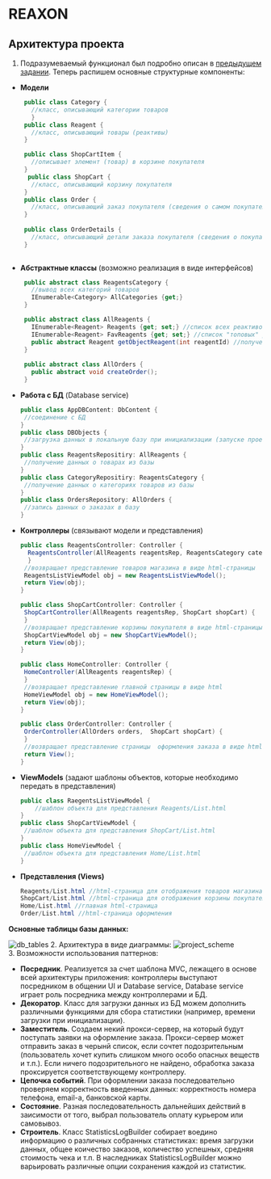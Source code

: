 # REAXON
## Архитектура проекта
1. Подразумеваемый функционал был подробно описан в [предыдущем задании](https://github.com/Anaiya798/CSharp-2/tree/main/hw01/task1). Теперь распишем основные структурные компоненты:
- **Модели**
   ```C#
    public class Category {
      //класс, описывающий категории товаров
      }
    public class Reagent {
      //класс, описывающий товары (реактивы)
    }
   
    public class ShopCartItem {
      //описывает элемент (товар) в корзине покупателя
    }
     public class ShopCart {
      //класс, описывающий корзину покупателя
    }
    public class Order {
      //класс, описывающий заказ покупателя (сведения о самом покупателе)
    }
    
    public class OrderDetails {
      //класс, описывающий детали заказа покупателя (сведения о покупаемых товарах)
    }
    
   ```
- **Абстрактные классы** (возможно реализация в виде интерфейсов)
   ```C#
    public abstract class ReagentsCategory {
      //вывод всех категорий товаров
      IEnumerable<Category> AllCategories {get;}
    }
   ```
   ```C#
    public abstract class AllReagents {
      IEnumerable<Reagent> Reagents {get; set;} //список всех реактивов
      IEnumerable<Reagent> FavReagents {get; set;} //список "топовых" реактивов, которые будут отображаться
      public abstract Reagent getObjectReagent(int reagentId) //получение реактива по id
    }
    
    public abstract class AllOrders {
      public abstract void createOrder();
    }
   ```
 - **Работа с БД** (Database service)
     ```C#
     public class AppDBContent: DbContent {
      //соединение с БД
     }
     public class DBObjects {
      //загрузка данных в локальную базу при инициализации (запуске проекта)
     }
     public class ReagentsRepositiry: AllReagents {
      //получение данных о товарах из базы
     }
     public class CategoryRepositiry: ReagentsCategory {
      //получение данных о категориях товаров из базы
     }
     public class OrdersRepository: AllOrders {
      //запись данных о заказах в базу
     }
     ```
  - **Контроллеры**  (связывают модели и представления)
     ```C#
     public class ReagentsController: Controller {
       ReagentsController(AllReagents reagentsRep, ReagentsCategory categoryRep) {
       }
      //возвращает представление товаров магазина в виде html-страницы
      ReagentsListViewModel obj = new ReagentsListViewModel();
      return View(obj);
     }
     
     public class ShopCartController: Controller {
      ShopCartController(AllReagents reagentsRep, ShopCart shopCart) {
      }
      //возвращает представление корзины покупателя в виде html-страницы
      ShopCartViewModel obj = new ShopCartViewModel();
      return View(obj);
     }
     
     public class HomeController: Controller {
      HomeController(AllReagents reagentsRep) {
      }
      //возвращает представление главной страницы в виде html
      HomeViewModel obj = new HomeViewModel();
      return View(obj);
     }
     
     public class OrderController: Controller {
      OrderController(AllOrders orders,  ShopCart shopCart) {
      }
      //возвращает представление страницы  оформления заказа в виде html
      return View();
     }
     ```
   - **ViewModels** (задают шаблоны объектов, которые необходимо передать в представления)
     ```C#
     public class RaegentsListViewModel {
         //шаблон объекта для представления Reagents/List.html
     }
     public class ShopCartViewModel {
      //шаблон объекта для представления ShopCart/List.html
     }
     public class HomeViewModel {
      //шаблон объекта для представления Home/List.html
     }
     ```
   - **Представления (Views)** 
     ```C#
     Reagents/List.html //html-страница для отображения товаров магазина 
     ShopCart/List.html //html-страница для отображения корзины покупателя 
     Home/List.html //главная html-страница 
     Order/List.html //html-страница оформления 
     ```
   **Основные таблицы базы данных:**  
   
   ![db_tables](https://github.com/Anaiya798/CSharp-2/blob/main/hw02/task1/imgs/db_tables.png) 
2. Архитектура в виде диаграммы:
![project_scheme](https://github.com/Anaiya798/CSharp-2/blob/main/hw02/task1/imgs/project_scheme.png)  
3. Возможности использования паттернов: 
   - **Посредник**. Реализуется за счет шаблона MVC, лежащего в основе всей архитектуры приложения: контроллеры выступают посредником в общении UI и Database service,
   Database service играет роль посредника между контроллерами и БД.
   - **Декоратор**. Класс для загрузки данных из БД можем дополнить различными функциями для сбора статистики (например, времени загрузки при инициализации).
   - **Заместитель**. Создаем некий прокси-сервер, на который будут поступать заявки на оформление заказа. Прокси-сервер может отправить заказ в черынй список, если сочтет подозрительным (пользователь хочет купить слишком много особо опасных веществ и т.п.). Если ничего подозрительного не найдено, обработка заказа проксируется соответствующему контроллеру.  
   - **Цепочка событий**. При оформлении заказа последовательно проверяем корректность введенных данных: корректность номера телефона, email-а, банковской карты.
   - **Состояние**. Разная последовательность дальнейших действий в заисимости от того, выбрал пользователь оплату курьером или самовывоз.   
   - **Строитель**. Класс StatisticsLogBuilder собирает воедино информацию о различных собранных статистиках: время загрузки данных, общее коичество заказов, количество успешных, средняя стоимость чека и т.п. В наследниках StatisticsLogBuilder можно варьировать различные опции сохранения каждой из статистик.
   
